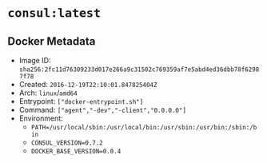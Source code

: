 # `consul:latest`

## Docker Metadata

- Image ID: `sha256:2fc11d76309233d017e266a9c31502c769359af7e5abd4ed36dbb78f62987f78`
- Created: `2016-12-19T22:10:01.847825404Z`
- Arch: `linux`/`amd64`
- Entrypoint: `["docker-entrypoint.sh"]`
- Command: `["agent","-dev","-client","0.0.0.0"]`
- Environment:
  - `PATH=/usr/local/sbin:/usr/local/bin:/usr/sbin:/usr/bin:/sbin:/bin`
  - `CONSUL_VERSION=0.7.2`
  - `DOCKER_BASE_VERSION=0.0.4`
